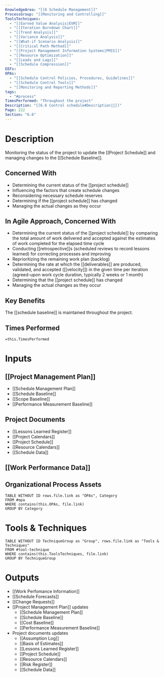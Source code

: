 ```yaml
---
KnowledgeArea: "[[6 Schedule Management]]"
ProcessGroup: "[[Monitoring and Controlling]]"
ToolsTechniques:
  - "[[Earned Value Analysis|EVM]]"
  - "[[Iteration Burndown Chart]]"
  - "[[Trend Analysis]]"
  - "[[Variance Analysis]]"
  - "[[What-if Scenario Analysis]]"
  - "[[Critical Path Method]]"
  - "[[Project Management Information Systems|PMIS]]"
  - "[[Resource Optimization]]"
  - "[[Leads and Lags]]"
  - "[[Schedule Compression]]"
EEFs:
OPAs:
  - "[[Schedule Control Policies, Procedures, Guidelines]]"
  - "[[Schedule Control Tools]]"
  - "[[Monitoring and Reporting Methods]]"
tags:
  - "#process"
TimesPerformed: "Throughout the project"
Description: "[[6.6 Control schedule#Description|📝]]"
Page: 222
Section: "6.6"
---
```

# Description
Monitoring the status of the project to update the [[Project Schedule]] and managing changes to the [[Schedule Baseline]].
## Concerned With
- Determining the current status of the [[project schedule]]
- Influencing the factors that create schedule changes
- Reconsidering necessary schedule reserves
- Determining if the [[project schedule]] has changed
- Managing the actual changes as they occur
## In Agile Approach, Concerned With
- Determining the current status of the [[project schedule]] by comparing the total amount of work delivered and accepted against the estimates of work completed for the elapsed time cycle
- Conducting [[retrospective]]s (scheduled reviews to record lessons learned) for correcting processes and improving
- Reprioritizing the remaining work plan (backlog)
- Determining the rate at which the [[deliverables]] are produced, validated, and accepted ([[velocity]]) in the given time per iteration (agreed-upon work cycle duration, typically 2 weeks or 1 month)
- Determining that the [[project schedule]] has changed
- Managing the actual changes as they occur
## Key Benefits
The [[schedule baseline]] is maintained throughout the project.
## Times Performed
`=this.TimesPerformed`
# Inputs
## [[Project Management Plan]]
- [[Schedule Management Plan]]
- [[Schedule Baseline]]
- [[Scope Baseline]]
- [[Performance Measurement Baseline]]
## Project Documents
- [[Lessons Learned Register]]
- [[Project Calendars]]
- [[Project Schedule]]
- [[Resource Calendars]]
- [[Schedule Data]]
## [[Work Performance Data]]
## Organizational Process Assets
```dataview
TABLE WITHOUT ID rows.file.link as "OPAs", Category
FROM #opa
WHERE contains(this.OPAs, file.link)
GROUP BY Category
```
# Tools & Techniques
```dataview
TABLE WITHOUT ID TechniqueGroup as "Group", rows.file.link as "Tools & Techniques"
FROM #tool-technique
WHERE contains(this.ToolsTechniques, file.link)
GROUP BY TechniqueGroup
```
# Outputs
- [[Work Perfomance Information]]
- [[Schedule Forecasts]]
- [[Change Requests]]
- [[Project Management Plan]] updates
	- [[Schedule Management Plan]]
	- [[Schedule Baseline]]
	- [[Cost Baseline]]
	- [[Performance Measurement Baseline]]
- Project documents updates
	- [[Assumption Log]]
	- [[Basis of Estimates]]
	- [[Lessons Learned Register]]
	- [[Project Schedule]]
	- [[Resource Calendars]]
	- [[Risk Register]]
	- [[Schedule Data]]
